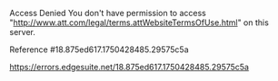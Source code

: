 Access Denied
You don't have permission to access "http://www.att.com/legal/terms.attWebsiteTermsOfUse.html" on this server.

Reference #18.875ed617.1750428485.29575c5a

https://errors.edgesuite.net/18.875ed617.1750428485.29575c5a